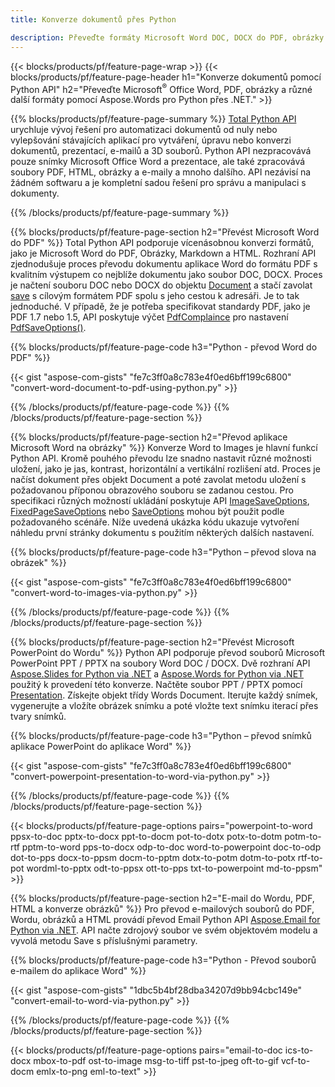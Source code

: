 ```yaml
---
title: Konverze dokumentů přes Python 

description: Převeďte formáty Microsoft Word DOC, DOCX do PDF, obrázky a další, stejně jako prezentační snímky, e-mailové zprávy a 3D obrázky, jen několik řádků kódu Python.
---
```


{{< blocks/products/pf/feature-page-wrap >}}
{{< blocks/products/pf/feature-page-header h1="Konverze dokumentů pomocí Python API" h2="Převeďte Microsoft<sup>&reg;</sup> Office Word, PDF, obrázky a různé další formáty pomocí Aspose.Words pro Python přes .NET." >}}

{{% blocks/products/pf/feature-page-summary %}}
[Total Python API](https://products.aspose.com/total/python-net/) urychluje vývoj řešení pro automatizaci dokumentů od nuly nebo vylepšování stávajících aplikací pro vytváření, úpravu nebo konverzi dokumentů, prezentací, e-mailů a 3D souborů. Python API nezpracovává pouze snímky Microsoft Office Word a prezentace, ale také zpracovává soubory PDF, HTML, obrázky a e-maily a mnoho dalšího. API nezávisí na žádném softwaru a je kompletní sadou řešení pro správu a manipulaci s dokumenty.

{{% /blocks/products/pf/feature-page-summary  %}}

{{% blocks/products/pf/feature-page-section  h2="Převést Microsoft Word do PDF" %}}
Total Python API podporuje vícenásobnou konverzi formátů, jako je Microsoft Word do PDF, Obrázky, Markdown a HTML. Rozhraní API zjednodušuje proces převodu dokumentu aplikace Word do formátu PDF s kvalitním výstupem co nejblíže dokumentu jako soubor DOC, DOCX. Proces je načtení souboru DOC nebo DOCX do objektu [Document](https://reference.aspose.com/words/python-net/aspose.words/document/) a stačí zavolat [save](https://reference.aspose.com/words/python-net/aspose.words/document/save/) s cílovým formátem PDF spolu s jeho cestou k adresáři. Je to tak jednoduché. V případě, že je potřeba specifikovat standardy PDF, jako je PDF 1.7 nebo 1.5, API poskytuje výčet [PdfComplaince](https://reference.aspose.com/words/python-net/aspose.words.saving/pdfcompliance/) pro nastavení [PdfSaveOptions()](https://reference.aspose.com/words/python-net/aspose.words.saving/pdfsaveoptions/). 

{{% blocks/products/pf/feature-page-code h3="Python - převod Word do PDF" %}}

{{< gist "aspose-com-gists" "fe7c3ff0a8c783e4f0ed6bff199c6800" "convert-word-document-to-pdf-using-python.py" >}}

{{% /blocks/products/pf/feature-page-code  %}}
{{% /blocks/products/pf/feature-page-section %}}

{{% blocks/products/pf/feature-page-section  h2="Převod aplikace Microsoft Word na obrázky" %}}
Konverze Word to Images je hlavní funkcí Python API. Kromě pouhého převodu lze snadno nastavit různé možnosti uložení, jako je jas, kontrast, horizontální a vertikální rozlišení atd. Proces je načíst dokument přes objekt Document a poté zavolat metodu uložení s požadovanou příponou obrazového souboru se zadanou cestou. Pro specifikaci různých možností ukládání poskytuje API [ImageSaveOptions](https://reference.aspose.com/words/python-net/aspose.words.saving/imagesaveoptions/), [FixedPageSaveOptions](https://reference.aspose.com/words/python-net/aspose.words.saving/fixedpagesaveoptions/) nebo [SaveOptions](https://reference.aspose.com/words/python-net/aspose.words.saving/saveoptions/) mohou být použit podle požadovaného scénáře. Níže uvedená ukázka kódu ukazuje vytvoření náhledu první stránky dokumentu s použitím některých dalších nastavení.

{{% blocks/products/pf/feature-page-code h3="Python – převod slova na obrázek" %}}

{{< gist "aspose-com-gists" "fe7c3ff0a8c783e4f0ed6bff199c6800" "convert-word-to-images-via-python.py" >}}

{{% /blocks/products/pf/feature-page-code  %}}
{{% /blocks/products/pf/feature-page-section %}}

{{% blocks/products/pf/feature-page-section  h2="Převést Microsoft PowerPoint do Wordu" %}}
Python API podporuje převod souborů Microsoft PowerPoint PPT / PPTX na soubory Word DOC / DOCX. Dvě rozhraní API [Aspose.Slides for Python via .NET](https://products.aspose.com/slides/python-net/) a [Aspose.Words for Python via .NET](https://products.aspose.com/words/python-net/) použitý k provedení této konverze. Načtěte soubor PPT / PPTX pomocí [Presentation](https://reference.aspose.com/slides/python-net/aspose.slides/presentation/). Získejte objekt třídy Words Document. Iterujte každý snímek, vygenerujte a vložíte obrázek snímku a poté vložte text snímku iterací přes tvary snímků.

{{% blocks/products/pf/feature-page-code h3="Python – převod snímků aplikace PowerPoint do aplikace Word" %}}

{{< gist "aspose-com-gists" "fe7c3ff0a8c783e4f0ed6bff199c6800" "convert-powerpoint-presentation-to-word-via-python.py" >}}


{{% /blocks/products/pf/feature-page-code  %}}
{{% /blocks/products/pf/feature-page-section %}}


{{< blocks/products/pf/feature-page-options pairs="powerpoint-to-word ppsx-to-doc pptx-to-docx ppt-to-docm pot-to-dotx potx-to-dotm potm-to-rtf pptm-to-word pps-to-docx odp-to-doc word-to-powerpoint doc-to-odp dot-to-pps docx-to-ppsm docm-to-pptm dotx-to-potm dotm-to-potx rtf-to-pot wordml-to-pptx odt-to-ppsx ott-to-pps txt-to-powerpoint md-to-ppsm" >}}

{{% blocks/products/pf/feature-page-section  h2="E-mail do Wordu, PDF, HTML a konverze obrázků" %}}
Pro převod e-mailových souborů do PDF, Wordu, obrázků a HTML provádí převod Email Python API [Aspose.Email for Python via .NET](https://products.aspose.com/email/python-net/). API načte zdrojový soubor ve svém objektovém modelu a vyvolá metodu Save s příslušnými parametry. 

{{% blocks/products/pf/feature-page-code h3="Python - Převod souborů e-mailem do aplikace Word" %}}

{{< gist "aspose-com-gists" "1dbc5b4bf28dba34207d9bb94cbc149e" "convert-email-to-word-via-python.py" >}}

{{% /blocks/products/pf/feature-page-code  %}}
{{% /blocks/products/pf/feature-page-section %}}

{{< blocks/products/pf/feature-page-options pairs="email-to-doc ics-to-docx mbox-to-pdf ost-to-image msg-to-tiff pst-to-jpeg oft-to-gif vcf-to-docm emlx-to-png eml-to-text" >}}